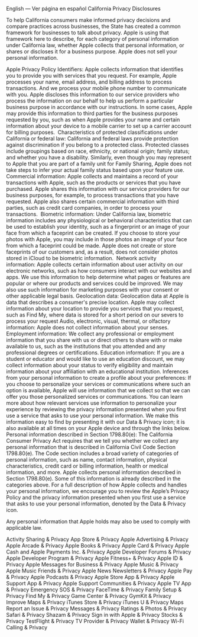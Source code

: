 English — Ver página en español
California Privacy Disclosures

To help California consumers make informed privacy decisions and compare practices across businesses, the State has created a common framework for businesses to talk about privacy. Apple is using that framework here to describe, for each category of personal information under California law, whether Apple collects that personal information, or shares or discloses it for a business purpose. Apple does not sell your personal information.

Apple Privacy Policy
Identifiers: Apple collects information that identifies you to provide you with services that you request. For example, Apple processes your name, email address, and billing address to process transactions. And we process your mobile phone number to communicate with you. Apple discloses this information to our service providers who process the information on our behalf to help us perform a particular business purpose in accordance with our instructions. In some cases, Apple may provide this information to third parties for the business purposes requested by you, such as when Apple provides your name and certain information about your device to a mobile carrier to set up a carrier account for billing purposes. 
Characteristics of protected classifications under California or federal law: California and federal laws provide protection against discrimination if you belong to a protected class. Protected classes include groupings based on race, ethnicity, or national origin; family status; and whether you have a disability. Similarly, even though you may represent to Apple that you are part of a family unit for Family Sharing, Apple does not take steps to infer your actual family status based upon your feature use.
Commercial information: Apple collects and maintains a record of your transactions with Apple, such as the products or services that you have purchased. Apple shares this information with our service providers for our business purposes, for example, to process transactions that you have requested. Apple also shares certain commercial information with third parties, such as credit card companies, in order to process your transactions. 
Biometric information: Under California law, biometric information includes any physiological or behavioral characteristics that can be used to establish your identity, such as a fingerprint or an image of your face from which a faceprint can be created. If you choose to store your photos with Apple, you may include in those photos an image of your face from which a faceprint could be made. Apple does not create or store faceprints of our customers and, as a result, does not consider photos stored in iCloud to be biometric information. 
Network activity information: Apple collects certain information about user activity on our electronic networks, such as how consumers interact with our websites and apps. We use this information to help determine what pages or features are popular or where our products and services could be improved. We may also use such information for marketing purposes with your consent or other applicable legal basis.
Geolocation data: Geolocation data at Apple is data that describes a consumer's precise location. Apple may collect information about your location to provide you services that you request, such as Find My, where data is stored for a short period on our severs to process your request
Audio, electronic, visual, thermal, or olfactory information: Apple does not collect information about your senses.
Employment information: We collect any professional or employment information that you share with us or direct others to share with or make available to us, such as the institutions that you attended and any professional degrees or certifications.
Education information: If you are a student or educator and would like to use an education discount, we may collect information about your status to verify eligibility and maintain information about your affiliation with an educational institution.
Inferences from your personal information to create a profile about your preferences: If you choose to personalize your services or communications where such an option is available, Apple will use information that we collect so that we can offer you those personalized services or communications. You can learn more about how relevant services use information to personalize your experience by reviewing the privacy information presented when you first use a service that asks to use your personal information. We make this information easy to find by presenting it with our Data & Privacy icon; it is also available at all times on your Apple device and through the links below.
Personal information described in Section 1798.80(e): The California Consumer Privacy Act requires that we tell you whether we collect any personal information that is described in California Civil Code Section 1798.80(e). The Code section includes a broad variety of categories of personal information, such as name, contact information, physical characteristics, credit card or billing information, health or medical information, and more. Apple collects personal information described in Section 1798.80(e). Some of this information is already described in the categories above. For a full description of how Apple collects and handles your personal information, we encourage you to review the Apple’s Privacy Policy and the privacy information presented when you first use a service that asks to use your personal information, denoted by the Data & Privacy icon.

Any personal information that Apple holds may also be used to comply with applicable law.

Activity Sharing & Privacy
App Store & Privacy
Apple Advertising & Privacy
Apple Arcade & Privacy
Apple Books & Privacy
Apple Card & Privacy
Apple Cash and Apple Payments Inc. & Privacy
Apple Developer Forums & Privacy
Apple Developer Program & Privacy
Apple Fitness+ & Privacy
Apple ID & Privacy
Apple Messages for Business & Privacy
Apple Music & Privacy
Apple Music Friends & Privacy
Apple News Newsletters & Privacy
Apple Pay & Privacy
Apple Podcasts & Privacy
Apple Store App & Privacy
Apple Support App & Privacy
Apple Support Communities & Privacy
Apple TV App & Privacy
Emergency SOS & Privacy
FaceTime & Privacy
Family Setup & Privacy
Find My & Privacy
Game Center & Privacy
GymKit & Privacy
Improve Maps & Privacy
iTunes Store & Privacy
iTunes U & Privacy
Maps Report an Issue & Privacy
Messages & Privacy
Ratings & Photos & Privacy
Safari & Privacy
Shazam & Privacy
Sign in with Apple & Privacy
Stocks & Privacy
TestFlight & Privacy
TV Provider & Privacy
Wallet & Privacy
Wi-Fi Calling & Privacy